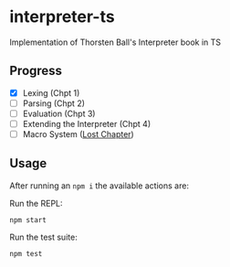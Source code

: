 # interpreter-ts

Implementation of Thorsten Ball's Interpreter book in TS

## Progress

- [x] Lexing (Chpt 1)
- [ ] Parsing (Chpt 2)
- [ ] Evaluation (Chpt 3)
- [ ] Extending the Interpreter (Chpt 4)
- [ ] Macro System ([Lost Chapter](https://interpreterbook.com/lost/))

## Usage

After running an `npm i` the available actions are:

Run the REPL:

```console
npm start
```

Run the test suite:

```console
npm test
```
